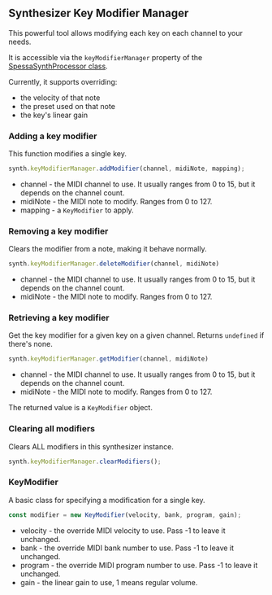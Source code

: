 ## Synthesizer Key Modifier Manager

This powerful tool allows modifying each key on each channel to your needs.

It is accessible via the `keyModifierManager` property of the [SpessaSynthProcessor class](index.md).

Currently, it supports overriding:

- the velocity of that note
- the preset used on that note
- the key's linear gain

### Adding a key modifier

This function modifies a single key.

```js
synth.keyModifierManager.addModifier(channel, midiNote, mapping);
```

- channel - the MIDI channel to use. It usually ranges from 0 to 15, but it depends on the channel count.
- midiNote - the MIDI note to modify. Ranges from 0 to 127.
- mapping - a `KeyModifier` to apply.

### Removing a key modifier

Clears the modifier from a note, making it behave normally.

```js
synth.keyModifierManager.deleteModifier(channel, midiNote)
```

- channel - the MIDI channel to use. It usually ranges from 0 to 15, but it depends on the channel count.
- midiNote - the MIDI note to modify. Ranges from 0 to 127.

### Retrieving a key modifier

Get the key modifier for a given key on a given channel. Returns `undefined` if there's none.

```js
synth.keyModifierManager.getModifier(channel, midiNote)
```

- channel - the MIDI channel to use. It usually ranges from 0 to 15, but it depends on the channel count.
- midiNote - the MIDI note to modify. Ranges from 0 to 127.

The returned value is a `KeyModifier` object.

### Clearing all modifiers

Clears ALL modifiers in this synthesizer instance.

```js
synth.keyModifierManager.clearModifiers();
```

### KeyModifier

A basic class for specifying a modification for a single key.

```js
const modifier = new KeyModifier(velocity, bank, program, gain);
```

- velocity - the override MIDI velocity to use. Pass -1 to leave it unchanged.
- bank - the override MIDI bank number to use. Pass -1 to leave it unchanged.
- program - the override MIDI program number to use. Pass -1 to leave it unchanged.
- gain - the linear gain to use, 1 means regular volume.